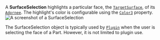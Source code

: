 A **SurfaceSelection** highlights a particular face, the
[`TargetSurface`](https://create.roblox.com/docs/reference/engine/classes/SurfaceSelection#TargetSurface), of its
[`Adornee`](https://create.roblox.com/docs/reference/engine/classes/PartAdornment#Adornee). The highlight's color is configurable
using the [`Color3`](https://create.roblox.com/docs/reference/engine/classes/GuiBase3d#Color3) property.
![A screenshot of a SurfaceSelection](https://prod.docsiteassets.roblox.com/assets/legacy/SurfaceSelection.jpg)

The SurfaceSelection object is typically used by [`Plugin`](https://create.roblox.com/docs/reference/engine/classes/Plugin) when the user
is selecting the face of a Part. However, it is not limited to plugin use.